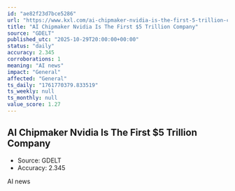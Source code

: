 ```yaml
---
id: "ae82f23d7bce5286"
url: "https://www.kxl.com/ai-chipmaker-nvidia-is-the-first-5-trillion-company/"
title: "AI Chipmaker Nvidia Is The First $5 Trillion Company"
source: "GDELT"
published_utc: "2025-10-29T20:00:00+00:00"
status: "daily"
accuracy: 2.345
corroborations: 1
meaning: "AI news"
impact: "General"
affected: "General"
ts_daily: "1761770379.833519"
ts_weekly: null
ts_monthly: null
value_score: 1.27
---
```

## AI Chipmaker Nvidia Is The First $5 Trillion Company

- Source: GDELT
- Accuracy: 2.345

AI news
